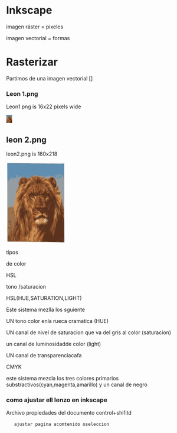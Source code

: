 # Inkscape 

imagen ráster = pixeles 

imagen vectorial = formas 

# Rasterizar

Partimos de una imagen vectorial []

### Leon 1.png

Leon1.png is 16x22 pixels wide

![](https://raw.githubusercontent.com/umershahzad12/primer-timestre/main/leon1.png)

## leon 2.png 

leon2.png is 160x218

![](https://raw.githubusercontent.com/umershahzad12/primer-timestre/main/leon2.png)

tipos 

de color 

HSL 

tono /saturacion 

HSL(HUE,SATURATION,LIGHT)

Este sistema mezlla los sguiente 

UN tono color enla rueca cramatica (HUE)

UN canal de nivel de saturacion 
que va del gris al color (saturacion)

un canal de luminosidadde color (light) 

UN canal de transparenciacafa

CMYK

este sistema mezcla los tres colores primarios substractivos(cyan,magenta,amarillo) y un canal de negro  

### como ajustar ell lenzo en inkscape 


Archivo
       propiedades del documento control+shifitd
       
       ajustar pagina acomtenido oseleccion
